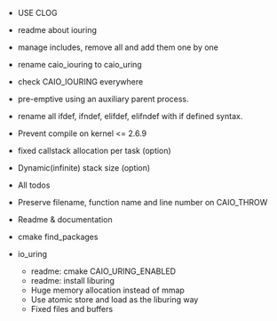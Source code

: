 - USE CLOG 
- readme about iouring
- manage includes, remove all and add them one by one
- rename caio_iouring to caio_uring
- check CAIO_IOURING everywhere
- pre-emptive using an auxiliary parent process.
- rename all ifdef, ifndef, elifdef, elifndef with if defined syntax.
- Prevent compile on kernel <= 2.6.9
- fixed callstack allocation per task (option)
- Dynamic(infinite) stack size (option)
- All todos
- Preserve filename, function name and line number on CAIO_THROW
- Readme & documentation
- cmake find_packages

- io_uring
  - readme: cmake CAIO_URING_ENABLED
  - readme: install liburing
  - Huge memory allocation instead of mmap
  - Use atomic store and load as the liburing way
  - Fixed files and buffers

